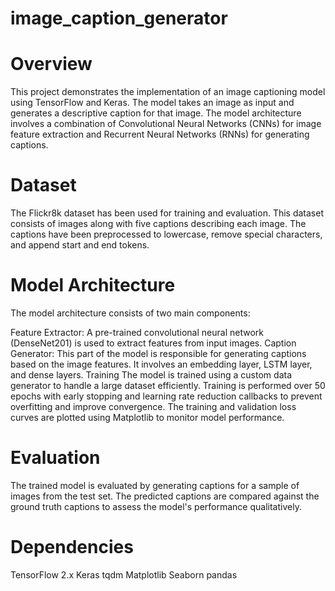 # image_caption_generator
# Overview
This project demonstrates the implementation of an image captioning model using TensorFlow and Keras. The model takes an image as input and generates a descriptive caption for that image. The model architecture involves a combination of Convolutional Neural Networks (CNNs) for image feature extraction and Recurrent Neural Networks (RNNs) for generating captions.

# Dataset
The Flickr8k dataset has been used for training and evaluation. This dataset consists of images along with five captions describing each image. The captions have been preprocessed to lowercase, remove special characters, and append start and end tokens.

# Model Architecture
The model architecture consists of two main components:

Feature Extractor: A pre-trained convolutional neural network (DenseNet201) is used to extract features from input images.
Caption Generator: This part of the model is responsible for generating captions based on the image features. It involves an embedding layer, LSTM layer, and dense layers.
Training
The model is trained using a custom data generator to handle a large dataset efficiently. Training is performed over 50 epochs with early stopping and learning rate reduction callbacks to prevent overfitting and improve convergence. The training and validation loss curves are plotted using Matplotlib to monitor model performance.

# Evaluation
The trained model is evaluated by generating captions for a sample of images from the test set. The predicted captions are compared against the ground truth captions to assess the model's performance qualitatively.

# Dependencies
TensorFlow 2.x
Keras
tqdm
Matplotlib
Seaborn
pandas
